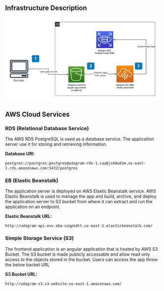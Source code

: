 ## Infrastructure Description

![Architecture](architecture-diagram.png)

## AWS Cloud Services

### RDS (Relational Database Service)

The AWS RDS PostgreSQL is used as a database service. The application server use it for storing and retrieving information.

**Database URI:**

```url
postgres://postgres:postgres@udagram-rds-1.caq8jsk0u61m.us-east-1.rds.amazonaws.com:5432/postgres
```

### EB (Elastic Beanstalk)

The application server is deployed on AWS Elastic Beanstalk service. AWS Elastic Beanstalk is used to manage the app and build, archive, and deploy the application server to S3 bucket from where it can extract and run the application on an endpoint.

**Elastic Beanstalk URL:**

```url
http://udagram-api-env.eba-nzqpkdtt.us-east-1.elasticbeanstalk.com/
```

### Simple Storage Service (S3)

The frontend application is an angular application that is hosted by AWS S3 Bucket. The S3 bucket is made publicly accessable and allow read only access to the objects stored in the bucket.
Users can access the app throw the below backet URL

**S3 Bucket URL:**

```url
http://udagram-s3.s3-website-us-east-1.amazonaws.com/
```
